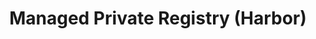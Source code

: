 ---
title: 'Managed Private Registry (Harbor)'
slug: private-registry
excerpt: 'Get started with Managed Private Registry'
sections: 'Getting started'
order: 04
---